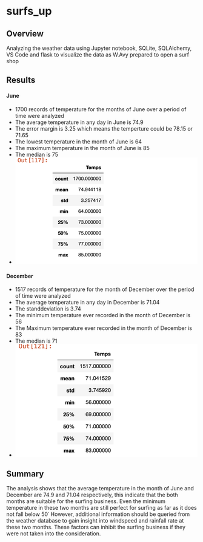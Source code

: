 # surfs_up
## Overview
Analyzing the weather data using Jupyter notebook, SQLite, SQLAlchemy, VS Code and flask to visualize the data as W.Avy prepared to open a surf shop

## Results
#### June
- 1700 records of temperature for the months of June over a period of time were analyzed
- The average temperature in any day in June is 74.9
- The error margin is 3.25 which means the temperture could be 78.15 or 71.65
- The lowest temperature in the month of June is 64
- The maximum temperature in the month of June is 85
- The median is 75
- ![June_output.png](June_output.png)
#### December 
- 1517 records of temperature for the month of December over the period of time were analyzed
- The average temperature in any day in December is 71.04
- The standdeviation is 3.74
- The minimum temperature ever recorded in the month of December is 56
- The Maximum temperature ever recorded in the month of December is 83
- The median is 71
- ![December_output.png](December_output.png)
## Summary
The analysis shows that the average temperature in the month of June and December are 74.9 and 71.04 respectively, this indicate that the both months are suitable for the surfing business. Even the minimum temperature in these two months are still perfect for surfing as far as it does not fall below 50˙
However, additional information should be queried from the weather database to gain insight into windspeed and rainfall rate at these two months. These factors can inhibit the surfing business if they were not taken into the consideration.
